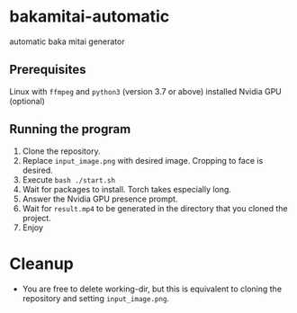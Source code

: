 # bakamitai-automatic
automatic baka mitai generator

## Prerequisites
Linux with `ffmpeg` and `python3` (version 3.7 or above) installed
Nvidia GPU (optional)

## Running the program
  1. Clone the repository.
  2. Replace `input_image.png` with desired image. Cropping to face is desired.
  3. Execute `bash ./start.sh`
  4. Wait for packages to install. Torch takes especially long.
  5. Answer the Nvidia GPU presence prompt.
  6. Wait for `result.mp4` to be generated in the directory that you cloned the project.
  7. Enjoy

# Cleanup
  * You are free to delete working-dir, but this is equivalent to cloning the repository and setting `input_image.png`.
